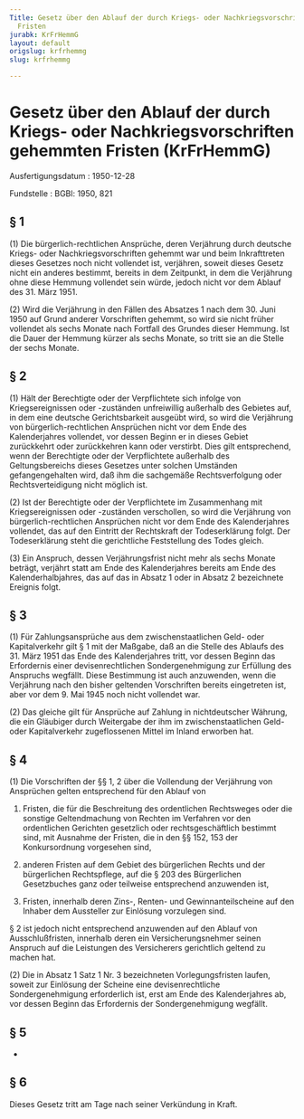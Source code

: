 ```yaml
---
Title: Gesetz über den Ablauf der durch Kriegs- oder Nachkriegsvorschriften gehemmten
  Fristen
jurabk: KrFrHemmG
layout: default
origslug: krfrhemmg
slug: krfrhemmg

---
```


# Gesetz über den Ablauf der durch Kriegs- oder Nachkriegsvorschriften gehemmten Fristen (KrFrHemmG)

Ausfertigungsdatum
:   1950-12-28

Fundstelle
:   BGBl: 1950, 821



## § 1

(1) Die bürgerlich-rechtlichen Ansprüche, deren Verjährung durch deutsche Kriegs- oder Nachkriegsvorschriften gehemmt war und beim Inkrafttreten dieses Gesetzes noch nicht vollendet ist, verjähren, soweit dieses Gesetz nicht ein anderes bestimmt, bereits in dem Zeitpunkt, in dem die Verjährung ohne diese Hemmung vollendet sein würde, jedoch nicht vor dem Ablauf des 31. März 1951.

(2) Wird die Verjährung in den Fällen des Absatzes 1 nach dem 30. Juni 1950 auf Grund anderer Vorschriften gehemmt, so wird sie nicht früher vollendet als sechs Monate nach Fortfall des Grundes dieser Hemmung. Ist die Dauer der Hemmung kürzer als sechs Monate, so tritt sie an die Stelle der sechs Monate.


## § 2

(1) Hält der Berechtigte oder der Verpflichtete sich infolge von Kriegsereignissen oder -zuständen unfreiwillig außerhalb des Gebietes auf, in dem eine deutsche Gerichtsbarkeit ausgeübt wird, so wird die Verjährung von bürgerlich-rechtlichen Ansprüchen nicht vor dem Ende des Kalenderjahres vollendet, vor dessen Beginn er in dieses Gebiet zurückkehrt oder zurückkehren kann oder verstirbt. Dies gilt entsprechend, wenn der Berechtigte oder der Verpflichtete außerhalb des Geltungsbereichs dieses Gesetzes unter solchen Umständen gefangengehalten wird, daß ihm die sachgemäße Rechtsverfolgung oder Rechtsverteidigung nicht möglich ist.

(2) Ist der Berechtigte oder der Verpflichtete im Zusammenhang mit Kriegsereignissen oder -zuständen verschollen, so wird die Verjährung von bürgerlich-rechtlichen Ansprüchen nicht vor dem Ende des Kalenderjahres vollendet, das auf den Eintritt der Rechtskraft der Todeserklärung folgt. Der Todeserklärung steht die gerichtliche Feststellung des Todes gleich.

(3) Ein Anspruch, dessen Verjährungsfrist nicht mehr als sechs Monate beträgt, verjährt statt am Ende des Kalenderjahres bereits am Ende des Kalenderhalbjahres, das auf das in Absatz 1 oder in Absatz 2 bezeichnete Ereignis folgt.


## § 3

(1) Für Zahlungsansprüche aus dem zwischenstaatlichen Geld- oder Kapitalverkehr gilt § 1 mit der Maßgabe, daß an die Stelle des Ablaufs des 31. März 1951 das Ende des Kalenderjahres tritt, vor dessen Beginn das Erfordernis einer devisenrechtlichen Sondergenehmigung zur Erfüllung des Anspruchs wegfällt. Diese Bestimmung ist auch anzuwenden, wenn die Verjährung nach den bisher geltenden Vorschriften bereits eingetreten ist, aber vor dem 9. Mai 1945 noch nicht vollendet war.

(2) Das gleiche gilt für Ansprüche auf Zahlung in nichtdeutscher Währung, die ein Gläubiger durch Weitergabe der ihm im zwischenstaatlichen Geld- oder Kapitalverkehr zugeflossenen Mittel im Inland erworben hat.


## § 4

(1) Die Vorschriften der §§ 1, 2 über die Vollendung der Verjährung von Ansprüchen gelten entsprechend für den Ablauf von

1.  Fristen, die für die Beschreitung des ordentlichen Rechtsweges oder die sonstige Geltendmachung von Rechten im Verfahren vor den ordentlichen Gerichten gesetzlich oder rechtsgeschäftlich bestimmt sind, mit Ausnahme der Fristen, die in den §§ 152, 153 der Konkursordnung vorgesehen sind,


2.  anderen Fristen auf dem Gebiet des bürgerlichen Rechts und der bürgerlichen Rechtspflege, auf die § 203 des Bürgerlichen Gesetzbuches ganz oder teilweise entsprechend anzuwenden ist,


3.  Fristen, innerhalb deren Zins-, Renten- und Gewinnanteilscheine auf den Inhaber dem Aussteller zur Einlösung vorzulegen sind.



§ 2 ist jedoch nicht entsprechend anzuwenden auf den Ablauf von Ausschlußfristen, innerhalb deren ein Versicherungsnehmer seinen Anspruch auf die Leistungen des Versicherers gerichtlich geltend zu machen hat.

(2) Die in Absatz 1 Satz 1 Nr. 3 bezeichneten Vorlegungsfristen laufen, soweit zur Einlösung der Scheine eine devisenrechtliche Sondergenehmigung erforderlich ist, erst am Ende des Kalenderjahres ab, vor dessen Beginn das Erfordernis der Sondergenehmigung wegfällt.


## § 5

-


## § 6

Dieses Gesetz tritt am Tage nach seiner Verkündung in Kraft.

